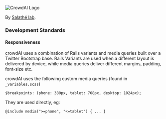 ![CrowdAI Logo](https://www.crowdai.org/assets/crowdai_logo_smile-e85e52e02f89493e355c1459d0409de859c0a239f7b177fd73731dca9cbf61fb.svg)

By [Salathé lab](http://plataformatec.com.br/).



### Development Standards

#### Responsiveness

crowdAI uses a combination of Rails variants and media queries built over a Twitter Bootstrap base. Rails Variants are used when a different layout is delivered by device, while media queries deliver different margins, padding, font-size etc.

crowdAI uses the following custom media queries (found in `_variables.scss`)

```
$breakpoints: (phone: 380px, tablet: 768px, desktop: 1024px);
```

They are used directly, eg:

```
@include media(">=phone", "<=tablet") { ... }
```
